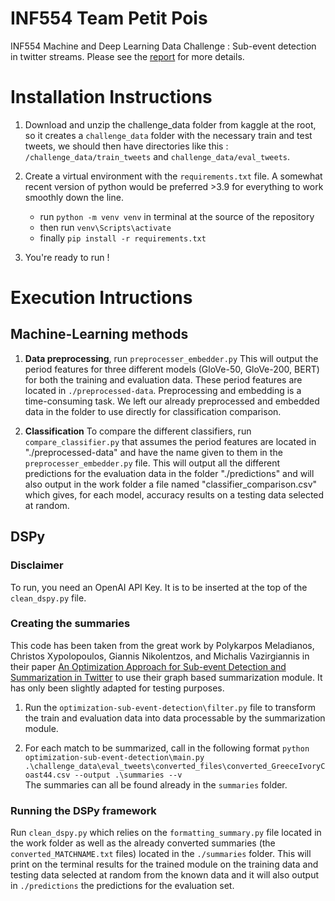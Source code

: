 # INF554 Team Petit Pois

INF554 Machine and Deep Learning Data Challenge : Sub-event detection in twitter streams. Please see the [report](Petit_Pois_Data_Challenge.pdf) for more details.

# Installation Instructions

1) Download and unzip the challenge_data folder from kaggle at the root, so it creates a `challenge_data` folder with the necessary train and test tweets, we should then have directories like this : `/challenge_data/train_tweets` and `challenge_data/eval_tweets`.


2) Create a virtual environment with the `requirements.txt` file. A somewhat recent version of python would be preferred >3.9 for everything to work smoothly down the line. 
    - run `python -m venv venv` in terminal at the source of the repository
    - then run `venv\Scripts\activate`
    - finally `pip install -r requirements.txt`

3) You're ready to run !

# Execution Intructions

## Machine-Learning methods

1) **Data preprocessing**, run `preprocesser_embedder.py`
This will output the period features for three different models (GloVe-50, GloVe-200, BERT) for both the training and evaluation data. These period features are located in `./preprocessed-data`. Preprocessing and embedding is a time-consuming task. We left our already preprocessed and embedded data in the folder to use directly for classification comparison.

2) **Classification** To compare the different classifiers, run `compare_classifier.py` that assumes the period features are located in "./preprocessed-data" and have the name given to them in the `preprocesser_embedder.py` file. This will output all the different predictions for the evaluation data in the folder "./predictions" and will also output in the work folder a file named "classifier_comparison.csv" which gives, for each model, accuracy results on a testing data selected at random.

## DSPy

### Disclaimer

To run, you need an OpenAI API Key. It is to be inserted at the top of the `clean_dspy.py` file. 

### Creating the summaries 

This code has been taken from the great work by Polykarpos Meladianos, Christos Xypolopoulos, Giannis Nikolentzos, and Michalis Vazirgiannis in their paper [An Optimization Approach for Sub-event
Detection and Summarization in Twitter](https://www.lix.polytechnique.fr/~nikolentzos/files/meladianos_ecir18) to use their graph based summarization module. It has only been slightly adapted for testing purposes. 

1) Run the `optimization-sub-event-detection\filter.py` file to transform the train and evaluation data into data processable by the summarization module. 

2) For each match to be summarized, call in the following format `python optimization-sub-event-detection\main.py .\challenge_data\eval_tweets\converted_files\converted_GreeceIvoryCoast44.csv --output .\summaries --v`  
The summaries can all be found already in the `summaries` folder. 

### Running the DSPy framework

Run `clean_dspy.py` which relies on the `formatting_summary.py` file located in the work folder as well as the already converted summaries (the `converted_MATCHNAME.txt` files) located in the `./summaries` folder. This will print on the terminal results for the trained module on the training data and testing data selected at random from the known data and it will also output in `./predictions` the predictions for the evaluation set.
